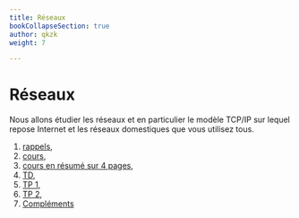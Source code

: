 ```yaml
---
title: Réseaux
bookCollapseSection: true
author: qkzk
weight: 7

---
```


# Réseaux

Nous allons étudier les réseaux et en particulier le modèle TCP/IP
sur lequel repose Internet et les réseaux domestiques que vous utilisez tous.

1. [rappels](./rappels),
2. [cours](./cours),
3. [cours en résumé sur 4 pages](./resume_complet),
4. [TD](./td_reseau),
5. [TP 1](./tp_1),
6. [TP 2](./tp_2),
7. [Compléments](./complements)

